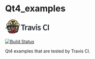 # Qt4_examples

[![Travis CI logo](TravisCI.png)](https://travis-ci.org)

[![Build Status](https://travis-ci.org/richelbilderbeek/Qt4_examples.svg?branch=master)](https://travis-ci.org/richelbilderbeek/Qt4_examples)

Qt4 examples that are tested by Travis CI.

